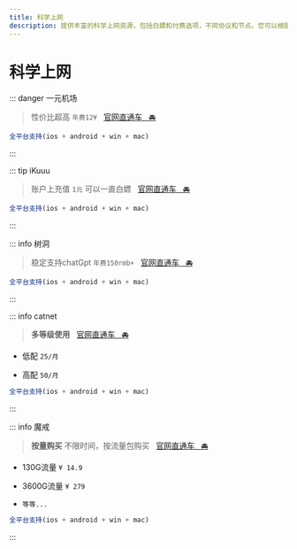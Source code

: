 ```yaml
---
title: 科学上网
description: 提供丰富的科学上网资源，包括白嫖和付费选项，不同协议和节点。您可以根据自己的预算和需求，选择最适合的方案。
---
```


# 科学上网

::: danger 一元机场

> 性价比超高 `年费12¥` &nbsp;&nbsp;[官网直通车&nbsp;&nbsp;&nbsp;🚘](https://xn--4gq62f52gdss.ink/#/register?code=r1GYrham)

```js
全平台支持(ios + android + win + mac)
```
:::

::: tip iKuuu

> 账户上充值 `1元` 可以一直白嫖 &nbsp;&nbsp;[官网直通车&nbsp;&nbsp;&nbsp;🚘](https://ikuuu.pw/auth/register?code=ndXW)

```js
全平台支持(ios + android + win + mac)
```
:::

::: info 树洞

> 稳定支持chatGpt `年费150rmb+` &nbsp;&nbsp;[官网直通车&nbsp;&nbsp;&nbsp;🚘](https://com.ss.sssuusss.com/auth/register?code=QAVGMB)

```js
全平台支持(ios + android + win + mac)
```
:::

::: info catnet

> **多等级使用** &nbsp;&nbsp;[官网直通车&nbsp;&nbsp;&nbsp;🚘](https://dash.catnet.uk/#/register?code=KyYQ3heF)

* 低配 `25/月`

* 高配 `50/月`

```js
全平台支持(ios + android + win + mac)
```
:::

::: info 魔戒

> **按量购买** 不限时间，按流量包购买 &nbsp;&nbsp;[官网直通车&nbsp;&nbsp;&nbsp;🚘](https://www.mojie.me/#/register?code=cLGFJLme)

* 130G流量 `¥ 14.9`

* 3600G流量 `¥ 279`

* `等等...`

```js
全平台支持(ios + android + win + mac)
```
:::